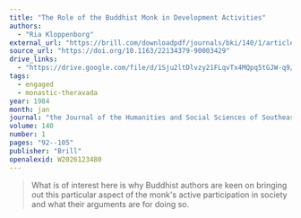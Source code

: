 ```yaml
---
title: "The Role of the Buddhist Monk in Development Activities"
authors:
  - "Ria Kloppenborg"
external_url: "https://brill.com/downloadpdf/journals/bki/140/1/article-p92_5.pdf"
source_url: "https://doi.org/10.1163/22134379-90003429"
drive_links:
  - "https://drive.google.com/file/d/1Sju2ltDlvzy21FLqvTx4MQpq5tGJW-q9/view?usp=drivesdk"
tags:
  - engaged
  - monastic-theravada
year: 1984
month: jan
journal: "the Journal of the Humanities and Social Sciences of Southeast Asia"
volume: 140
number: 1
pages: "92--105"
publisher: "Brill"
openalexid: W2026123480
---
```


> What is of interest here is why Buddhist authors are keen on bringing out this particular aspect of the monk's active participation in society and what their arguments are for doing so.
